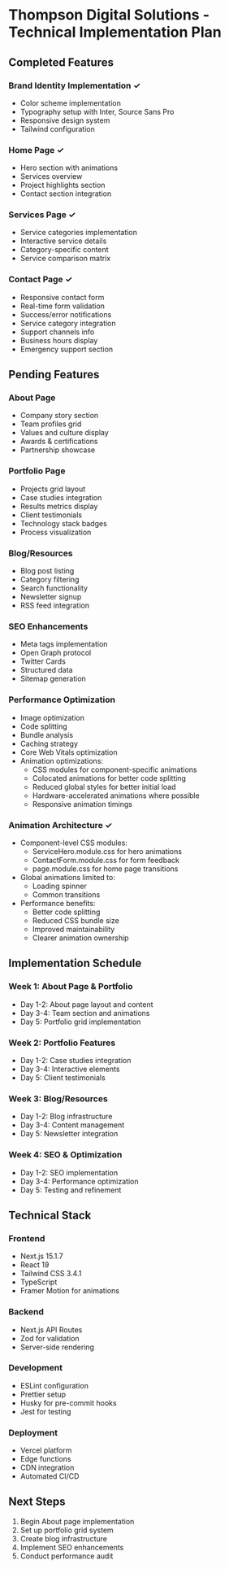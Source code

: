 # Thompson Digital Solutions - Technical Implementation Plan

## Completed Features

### Brand Identity Implementation ✓
- Color scheme implementation
- Typography setup with Inter, Source Sans Pro
- Responsive design system
- Tailwind configuration

### Home Page ✓
- Hero section with animations
- Services overview
- Project highlights section
- Contact section integration

### Services Page ✓
- Service categories implementation
- Interactive service details
- Category-specific content
- Service comparison matrix

### Contact Page ✓
- Responsive contact form
- Real-time form validation
- Success/error notifications
- Service category integration
- Support channels info
- Business hours display
- Emergency support section

## Pending Features

### About Page
- Company story section
- Team profiles grid
- Values and culture display
- Awards & certifications
- Partnership showcase

### Portfolio Page
- Projects grid layout
- Case studies integration
- Results metrics display
- Client testimonials
- Technology stack badges
- Process visualization

### Blog/Resources
- Blog post listing
- Category filtering
- Search functionality
- Newsletter signup
- RSS feed integration

### SEO Enhancements
- Meta tags implementation
- Open Graph protocol
- Twitter Cards
- Structured data
- Sitemap generation

### Performance Optimization
- Image optimization
- Code splitting
- Bundle analysis
- Caching strategy
- Core Web Vitals optimization
- Animation optimizations:
  - CSS modules for component-specific animations
  - Colocated animations for better code splitting
  - Reduced global styles for better initial load
  - Hardware-accelerated animations where possible
  - Responsive animation timings

### Animation Architecture ✓
- Component-level CSS modules:
  - ServiceHero.module.css for hero animations
  - ContactForm.module.css for form feedback
  - page.module.css for home page transitions
- Global animations limited to:
  - Loading spinner
  - Common transitions
- Performance benefits:
  - Better code splitting
  - Reduced CSS bundle size
  - Improved maintainability
  - Clearer animation ownership

## Implementation Schedule

### Week 1: About Page & Portfolio
- Day 1-2: About page layout and content
- Day 3-4: Team section and animations
- Day 5: Portfolio grid implementation

### Week 2: Portfolio Features
- Day 1-2: Case studies integration
- Day 3-4: Interactive elements
- Day 5: Client testimonials

### Week 3: Blog/Resources
- Day 1-2: Blog infrastructure
- Day 3-4: Content management
- Day 5: Newsletter integration

### Week 4: SEO & Optimization
- Day 1-2: SEO implementation
- Day 3-4: Performance optimization
- Day 5: Testing and refinement

## Technical Stack

### Frontend
- Next.js 15.1.7
- React 19
- Tailwind CSS 3.4.1
- TypeScript
- Framer Motion for animations

### Backend
- Next.js API Routes
- Zod for validation
- Server-side rendering

### Development
- ESLint configuration
- Prettier setup
- Husky for pre-commit hooks
- Jest for testing

### Deployment
- Vercel platform
- Edge functions
- CDN integration
- Automated CI/CD

## Next Steps
1. Begin About page implementation
2. Set up portfolio grid system
3. Create blog infrastructure
4. Implement SEO enhancements
5. Conduct performance audit